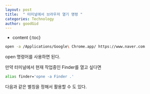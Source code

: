 ```yaml
---
layout: post
title:  " 터미널에서 브라우저 열기 명령 "
categories: Technology
author: goodGid
---
```

* content
{:toc}


``` zsh
open -a /Applications/Google\ Chrome.app/ https://www.naver.com
```

open 명령어를 사용하면 된다.

만약 터미널에서 현재 작업중인 Finder를 열고 싶다면

``` zsh
alias finder='opne -a Finder .'
```

다음과 같은 별칭을 정해서 활용할 수 도 있다.